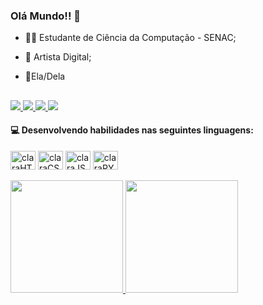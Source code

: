 ### Olá Mundo!! 👾

- 👨‍💻 Estudante de Ciência da Computação - SENAC;
- 🎨 Artista Digital;
- 💙Ela/Dela
  
  ##
   
<div> 
<a href="mailto:clarafernandes597@gmail.com">
  <img src="https://img.shields.io/badge/-Gmail-%23333?style=for-the-badge&logo=gmail&logoColor=white&color=%239315a3" target="_blank">
</a>

<a href="https://www.linkedin.com/in/maria-clara-bessa-10464730b/" target="_blank">
  <img src="https://img.shields.io/badge/-LinkedIn-%230077B5?style=for-the-badge&logo=linkedin&logoColor=white&color=%23097f94" target="_blank">
</a> 
<a href="https://www.instagram.com/mialy_gl/" target="_blank">
  <img src="https://img.shields.io/badge/-Instagram_Artístico-%23E4405F?style=for-the-badge&logo=instagram&logoColor=white&color=%23099db8" target="_blank">
</a>
 	<a href="" target="_blank">
    <img src="https://img.shields.io/badge/Projeto_Integrador:_arte_com_JS-9146FF?style=for-the-badge&logoColor=white&color=%2307cee0" target="_blank">
</a>
  
</div>

#### 💻 Desenvolvendo habilidades nas seguintes linguagens:
<p>
  <img alt="claraHTML" height="30" width="40" src="https://cdn.jsdelivr.net/gh/devicons/devicon@latest/icons/html5/html5-original-wordmark.svg">
  <img alt="claraCSS" height="30" width="40" src="https://cdn.jsdelivr.net/gh/devicons/devicon@latest/icons/css3/css3-original-wordmark.svg">
  <img alt="claraJS" height="30" width="40" src="https://cdn.jsdelivr.net/gh/devicons/devicon@latest/icons/javascript/javascript-original.svg">
  <img alt="claraPY" height="30" width="40" src="https://cdn.jsdelivr.net/gh/devicons/devicon@latest/icons/python/python-original.svg">
</p>


<div>
  <a href="https://github.com/MariaBessa1">
    <img height="180em" src="https://github-readme-stats.vercel.app/api?username=MariaBessa1&show_icons=true&theme=vue-dark&include_all_comits=true&count_private=true"/>
    <img height="180em" src="https://github-readme-stats.vercel.app/api/top-langs/?username=MariaBessa1&layout=compact&langs_count=16&theme=vue-dark"/>
</div>


